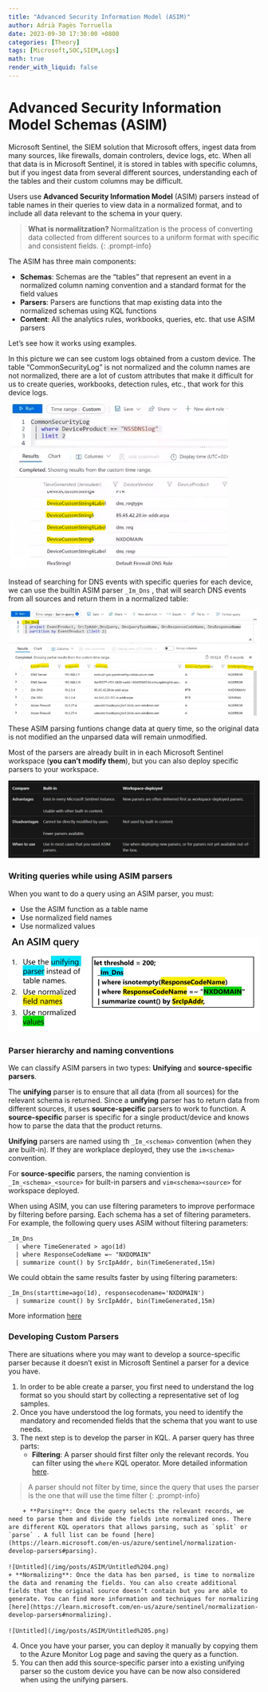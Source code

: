 ```yaml
---
title: "Advanced Security Information Model (ASIM)"
author: Adrià Pagès Torruella
date: 2023-09-30 17:30:00 +0800
categories: [Theory]
tags: [Microsoft,SOC,SIEM,Logs]
math: true
render_with_liquid: false
---
```


# Advanced Security Information Model Schemas (ASIM)

Microsoft Sentinel, the SIEM solution that Microsoft offers, ingest data from many sources, like firewalls, domain controlers, device logs, etc. When all that data is in Microsoft Sentinel, it is stored in tables with specific columns, but if you ingest data from several different sources, understanding each of the tables and their custom columns may be difficult. 

Users use **Advanced Security Information Model** (ASIM) parsers instead of table names in their queries to view data in a normalized format, and to include all data relevant to the schema in 
your query.

>**What is normalitzation?**
Normalitzation is the process of converting data collected from different sources to a uniform format with specific and consistent fields.
{: .prompt-info}

The ASIM has three main components: 

- **Schemas**: Schemas are the “tables” that represent an event in a normalized column naming convention and a standard format for the field values
- **Parsers**: Parsers are functions that map existing data into the normalized schemas using KQL functions
- **Content**: All the analytics rules, workbooks, queries, etc. that use ASIM parsers

Let’s see how it works using examples. 

In this picture we can see custom logs obtained from a custom device. The table “CommonSecurityLog” is not normalized and the column names are not normalized, there are a lot of custom attributes that make it difficult for us to create queries, workbooks, detection rules, etc., that work for this device logs. 

![Untitled](/img/posts/ASIM/Untitled.png)

Instead of searching for DNS events with specific queries for each device, we can use the builtin ASIM parser `_Im_Dns` , that will search DNS events from all sources and return them in a normalized table: 

![Untitled](/img/posts/ASIM/Untitled%201.png)

These ASIM parsing funtions change data at query time, so the original data is not modified an the unparsed data will remain unmodified. 

Most of the parsers are already built in in each Microsoft Sentinel workspace (**you can’t modify them**), but you can also deploy specific parsers to your workspace. 

![Untitled](/img/posts/ASIM/Untitled%202.png)

### Writing queries while using ASIM parsers

When you want to do a query using an ASIM parser, you must:

- Use the ASIM function as a table name
- Use normalized field names
- Use normalized values

![Untitled](/img/posts/ASIM/Untitled%203.png)

### Parser hierarchy and naming conventions

We can classify ASIM parsers in two types: **Unifying** and **source-specific parsers**. 

The **unifying** parser is to ensure that all data (from all sources) for the relevant schema is returned. Since a **unifying** parser has to return data from different sources, it uses **source-specific** parsers to work to function. A **source-specific** parser is specific for a single product/device and knows how to parse the data that the product returns. 

**Unifying** parsers are named using th `_Im_<schema>` convention (when they are built-in). If they are workplace deployed, they use the `im<schema>` convention. 

For **source-specific** parsers, the naming conviention is `_Im_<schema>_<source>` for built-in parsers and `vim<schema><source>` for workspace deployed. 


When using ASIM, you can use filtering parameters to improve performace by filtering before parsing. Each schema has a set of filtering parameters. 
For example, the following query uses ASIM without filtering parameters:
```
_Im_Dns
  | where TimeGenerated > ago(1d)
  | where ResponseCodeName =~ "NXDOMAIN"
  | summarize count() by SrcIpAddr, bin(TimeGenerated,15m)
```
We could obtain the same results faster by using filtering parameters: 
```
_Im_Dns(starttime=ago(1d), responsecodename='NXDOMAIN')
  | summarize count() by SrcIpAddr, bin(TimeGenerated,15m)
```
More information [here](https://learn.microsoft.com/en-us/azure/sentinel/normalization-about-parsers#optimizing-parsing-using-parameters)


### **Developing Custom Parsers**

There are situations where you may want to develop a source-specific parser because it doesn’t exist in Microsoft Sentinel a parser for a device you have. 

1. In order to be able create a parser, you first need to understand the log format so you should start by collecting a representative set of log samples. 
2. Once you have understood the log formats, you need to identify the mandatory and recomended fields that the schema that you want to use needs.  
3. The next step is to develop the parser in KQL. A parser query has three parts: 
	+ **Filtering**: A parser should first filter only the relevant records. You can filter using the `where` KQL operator. More detailed information [here](https://learn.microsoft.com/en-us/azure/sentinel/normalization-develop-parsers#filtering).

>A parser should not filter by time, since the query that uses the parser is the one that will use the time filter
{: .prompt-info}   	
    	
    	+ **Parsing**: Once the query selects the relevant records, we need to parse them and divide the fields into normalized ones. There are different KQL operators that allows parsing, such as `split` or `parse` . A full list can be found [here](https://learn.microsoft.com/en-us/azure/sentinel/normalization-develop-parsers#parsing). 	

	![Untitled](/img/posts/ASIM/Untitled%204.png)        
	+ **Normalizing**: Once the data has ben parsed, is time to normalize the data and renaming the fields. You can also create additional fields that the original source doesn’t contain but you are able to generate. You can find more information and techniques for normalizing [here](https://learn.microsoft.com/en-us/azure/sentinel/normalization-develop-parsers#normalizing). 

	![Untitled](/img/posts/ASIM/Untitled%205.png)
4. Once you have your parser,  you can deploy it manually by copying them to the Azure Monitor Log page and saving the query as a function.
5. You can  then add this source-specific parser into a existing unifying parser so the custom device you have can be now also considered when using the unifying parsers.


